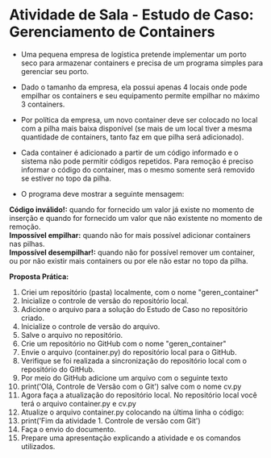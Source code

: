 # Atividade de Sala - Estudo de Caso: Gerenciamento de Containers

- Uma pequena empresa de logística pretende implementar um porto seco para armazenar containers e precisa de um programa simples para gerenciar seu porto.
- Dado o tamanho da empresa, ela possui apenas 4 locais onde pode empilhar os containers e seu equipamento permite empilhar no máximo 3 containers.
- Por política da empresa, um novo container deve ser colocado no local com a pilha mais baixa disponível (se mais de um local tiver a mesma quantidade de containers, tanto faz em que pilha será adicionado).
- Cada container é adicionado a partir de um código informado e o sistema não pode permitir códigos repetidos. Para remoção é preciso informar o código do container, mas o mesmo somente será removido se estiver no topo da pilha.

- O programa deve mostrar a seguinte mensagem:

**Código inválido!:** quando for fornecido um valor já existe no momento de inserção e quando for fornecido um valor que não existente no momento de remoção.  
**Impossível empilhar:** quando não for mais possível adicionar containers nas pilhas.  
**Impossível desempilhar!:** quando não for possível remover um container, ou por não existir mais containers ou por ele não estar no topo da pilha.

**Proposta Prática:**

1. Criei um repositório (pasta) localmente, com o nome "geren_container"
2. Inicialize o controle de versão do repositório local.
3. Adicione o arquivo para a solução do Estudo de Caso no repositório criado.
4. Inicialize o controle de versão do arquivo.
5. Salve o arquivo no repositório.
6. Crie um repositório no GitHub com o nome "geren_container"
7. Envie o arquivo (container.py) do repositório local para o GitHub.
8. Verifique se foi realizada a sincronização do repositório local com o repositório do GitHub.
9. Por meio do GitHub adicione um arquivo com o seguinte texto 
10. print('Olá, Controle de Versão com o Git') salve com o nome cv.py
11. Agora faça a atualização do repositório local. No repositório local você terá o arquivo container.py e cv.py
12. Atualize o arquivo container.py colocando na última linha o código:
13. print('Fim da atividade 1. Controle de versão com Git')
14. Faça o envio do documento. 
15. Prepare uma apresentação explicando a atividade e os comandos utilizados. 
